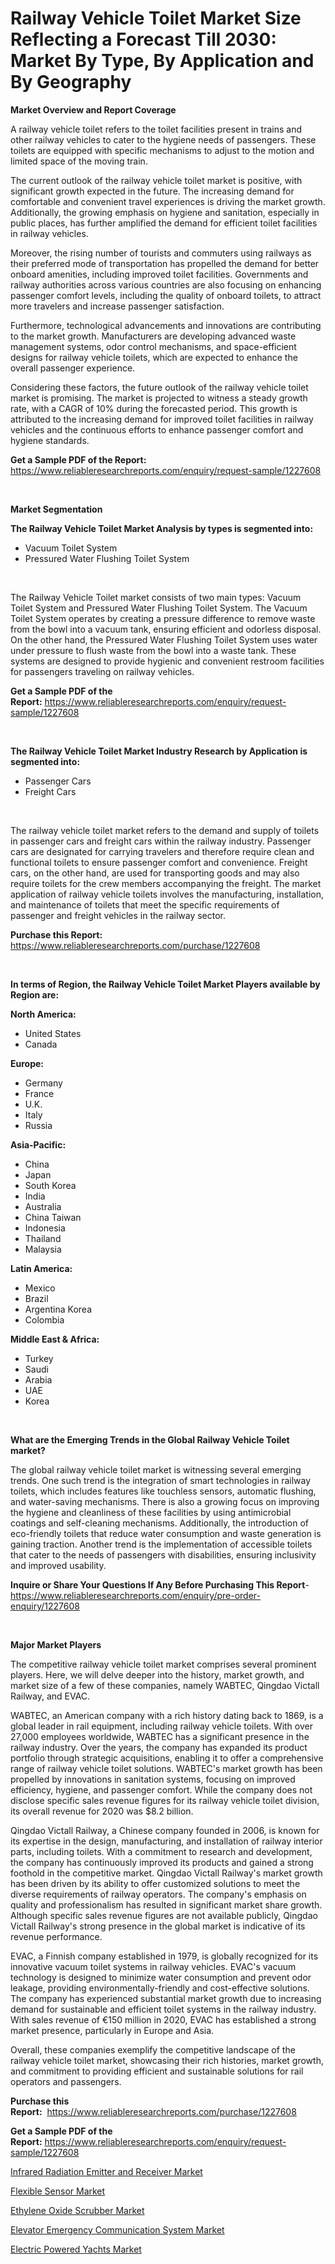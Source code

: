 <p><h1>Railway Vehicle Toilet Market Size Reflecting a Forecast Till 2030: Market By Type, By Application and By Geography</h1></p><p><strong>Market Overview and Report Coverage</strong></p>
<p><p>A railway vehicle toilet refers to the toilet facilities present in trains and other railway vehicles to cater to the hygiene needs of passengers. These toilets are equipped with specific mechanisms to adjust to the motion and limited space of the moving train.</p><p>The current outlook of the railway vehicle toilet market is positive, with significant growth expected in the future. The increasing demand for comfortable and convenient travel experiences is driving the market growth. Additionally, the growing emphasis on hygiene and sanitation, especially in public places, has further amplified the demand for efficient toilet facilities in railway vehicles.</p><p>Moreover, the rising number of tourists and commuters using railways as their preferred mode of transportation has propelled the demand for better onboard amenities, including improved toilet facilities. Governments and railway authorities across various countries are also focusing on enhancing passenger comfort levels, including the quality of onboard toilets, to attract more travelers and increase passenger satisfaction.</p><p>Furthermore, technological advancements and innovations are contributing to the market growth. Manufacturers are developing advanced waste management systems, odor control mechanisms, and space-efficient designs for railway vehicle toilets, which are expected to enhance the overall passenger experience.</p><p>Considering these factors, the future outlook of the railway vehicle toilet market is promising. The market is projected to witness a steady growth rate, with a CAGR of 10% during the forecasted period. This growth is attributed to the increasing demand for improved toilet facilities in railway vehicles and the continuous efforts to enhance passenger comfort and hygiene standards.</p></p>
<p><strong>Get a Sample PDF of the Report:</strong> <a href="https://www.reliableresearchreports.com/enquiry/request-sample/1227608">https://www.reliableresearchreports.com/enquiry/request-sample/1227608</a></p>
<p>&nbsp;</p>
<p><strong>Market Segmentation</strong></p>
<p><strong>The Railway Vehicle Toilet Market Analysis by types is segmented into:</strong></p>
<p><ul><li>Vacuum Toilet System</li><li>Pressured Water Flushing Toilet System</li></ul></p>
<p>&nbsp;</p>
<p><p>The Railway Vehicle Toilet market consists of two main types: Vacuum Toilet System and Pressured Water Flushing Toilet System. The Vacuum Toilet System operates by creating a pressure difference to remove waste from the bowl into a vacuum tank, ensuring efficient and odorless disposal. On the other hand, the Pressured Water Flushing Toilet System uses water under pressure to flush waste from the bowl into a waste tank. These systems are designed to provide hygienic and convenient restroom facilities for passengers traveling on railway vehicles.</p></p>
<p><strong>Get a Sample PDF of the Report:</strong>&nbsp;<a href="https://www.reliableresearchreports.com/enquiry/request-sample/1227608">https://www.reliableresearchreports.com/enquiry/request-sample/1227608</a></p>
<p>&nbsp;</p>
<p><strong>The Railway Vehicle Toilet Market Industry Research by Application is segmented into:</strong></p>
<p><ul><li>Passenger Cars</li><li>Freight Cars</li></ul></p>
<p>&nbsp;</p>
<p><p>The railway vehicle toilet market refers to the demand and supply of toilets in passenger cars and freight cars within the railway industry. Passenger cars are designated for carrying travelers and therefore require clean and functional toilets to ensure passenger comfort and convenience. Freight cars, on the other hand, are used for transporting goods and may also require toilets for the crew members accompanying the freight. The market application of railway vehicle toilets involves the manufacturing, installation, and maintenance of toilets that meet the specific requirements of passenger and freight vehicles in the railway sector.</p></p>
<p><strong>Purchase this Report:</strong>&nbsp; <a href="https://www.reliableresearchreports.com/purchase/1227608">https://www.reliableresearchreports.com/purchase/1227608</a></p>
<p>&nbsp;</p>
<p><strong>In terms of Region, the Railway Vehicle Toilet Market Players available by Region are:</strong></p>
<p>
    <p> <strong> North America: </strong>
        <ul>
            <li>United States</li>
            <li>Canada</li>
        </ul>
        </p> 
    <p> <strong> Europe: </strong>
        <ul>
            <li>Germany</li>
            <li>France</li>
            <li>U.K.</li>
            <li>Italy</li>
            <li>Russia</li>
        </ul>
        </p> 
    <p> <strong> Asia-Pacific: </strong>
        <ul>
            <li>China</li>
            <li>Japan</li>
            <li>South Korea</li>
            <li>India</li>
            <li>Australia</li>
            <li>China Taiwan</li>
            <li>Indonesia</li>
            <li>Thailand</li>
            <li>Malaysia</li>
        </ul>
        </p> 
    <p> <strong> Latin America: </strong>
        <ul>
            <li>Mexico</li>
            <li>Brazil</li>
            <li>Argentina Korea</li>
            <li>Colombia</li>
        </ul>
        </p> 
    <p> <strong> Middle East & Africa: </strong>
        <ul>
            <li>Turkey</li>
            <li>Saudi</li>
            <li>Arabia</li>
            <li>UAE</li>
            <li>Korea</li>
        </ul>
    </p>
    </p>
<p>&nbsp;</p>
<p><strong>What are the Emerging Trends in the Global Railway Vehicle Toilet market?</strong></p>
<p><p>The global railway vehicle toilet market is witnessing several emerging trends. One such trend is the integration of smart technologies in railway toilets, which includes features like touchless sensors, automatic flushing, and water-saving mechanisms. There is also a growing focus on improving the hygiene and cleanliness of these facilities by using antimicrobial coatings and self-cleaning mechanisms. Additionally, the introduction of eco-friendly toilets that reduce water consumption and waste generation is gaining traction. Another trend is the implementation of accessible toilets that cater to the needs of passengers with disabilities, ensuring inclusivity and improved usability.</p></p>
<p><strong>Inquire or Share Your Questions If Any Before Purchasing This Report</strong>- <a href="https://www.reliableresearchreports.com/enquiry/pre-order-enquiry/1227608">https://www.reliableresearchreports.com/enquiry/pre-order-enquiry/1227608</a></p>
<p>&nbsp;</p>
<p><strong>Major Market Players</strong></p>
<p><p>The competitive railway vehicle toilet market comprises several prominent players. Here, we will delve deeper into the history, market growth, and market size of a few of these companies, namely WABTEC, Qingdao Victall Railway, and EVAC.</p><p>WABTEC, an American company with a rich history dating back to 1869, is a global leader in rail equipment, including railway vehicle toilets. With over 27,000 employees worldwide, WABTEC has a significant presence in the railway industry. Over the years, the company has expanded its product portfolio through strategic acquisitions, enabling it to offer a comprehensive range of railway vehicle toilet solutions. WABTEC's market growth has been propelled by innovations in sanitation systems, focusing on improved efficiency, hygiene, and passenger comfort. While the company does not disclose specific sales revenue figures for its railway vehicle toilet division, its overall revenue for 2020 was $8.2 billion.</p><p>Qingdao Victall Railway, a Chinese company founded in 2006, is known for its expertise in the design, manufacturing, and installation of railway interior parts, including toilets. With a commitment to research and development, the company has continuously improved its products and gained a strong foothold in the competitive market. Qingdao Victall Railway's market growth has been driven by its ability to offer customized solutions to meet the diverse requirements of railway operators. The company's emphasis on quality and professionalism has resulted in significant market share growth. Although specific sales revenue figures are not available publicly, Qingdao Victall Railway's strong presence in the global market is indicative of its revenue performance.</p><p>EVAC, a Finnish company established in 1979, is globally recognized for its innovative vacuum toilet systems in railway vehicles. EVAC's vacuum technology is designed to minimize water consumption and prevent odor leakage, providing environmentally-friendly and cost-effective solutions. The company has experienced substantial market growth due to increasing demand for sustainable and efficient toilet systems in the railway industry. With sales revenue of €150 million in 2020, EVAC has established a strong market presence, particularly in Europe and Asia.</p><p>Overall, these companies exemplify the competitive landscape of the railway vehicle toilet market, showcasing their rich histories, market growth, and commitment to providing efficient and sustainable solutions for rail operators and passengers.</p></p>
<p><strong>Purchase this Report:</strong>&nbsp;&nbsp;<a href="https://www.reliableresearchreports.com/purchase/1227608">https://www.reliableresearchreports.com/purchase/1227608</a></p>
<p></p>
<p><strong>Get a Sample PDF of the Report:</strong>&nbsp;<a href="https://www.reliableresearchreports.com/enquiry/request-sample/1227608">https://www.reliableresearchreports.com/enquiry/request-sample/1227608</a></p>
<p><p><a href="https://medium.com/@sarademiri71/analyzing-infrared-radiation-emitter-and-receiver-market-global-industry-perspective-and-forecast-57bdfc19f365">Infrared Radiation Emitter and Receiver Market</a></p><p><a href="https://medium.com/@anilaxhafa2022/flexible-sensor-market-size-market-outlook-and-market-forecast-2023-to-2030-ce03c0a17b5d">Flexible Sensor Market</a></p><p><a href="https://www.linkedin.com/pulse/ethylene-oxide-scrubber-market-insights-players-forecast-rkjbe/">Ethylene Oxide Scrubber Market</a></p><p><a href="https://www.linkedin.com/pulse/elevator-emergency-communication-system-market-size-2023-qtzce/">Elevator Emergency Communication System Market</a></p><p><a href="https://www.linkedin.com/pulse/electric-powered-yachts-market-size-growth-forecast-from-oyuie/">Electric Powered Yachts Market</a></p></p>
